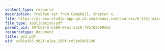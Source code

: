 ```yaml
---
content_type: resource
description: Problem set from Campbell, chapter 4.
file: https://ol-ocw-studio-app-qa.s3.amazonaws.com/courses/6-152j-micro-nano-processing-technology-fall-2005/ad01a3859b2fa2ba250fcd5ab5801596_ps2.pdf
file_type: application/pdf
parent_uid: 99fb61fe-b389-69a1-5a10-f0b7d3669d65
resourcetype: Document
title: ps2.pdf
uid: ad01a385-9b2f-a2ba-250f-cd5ab5801596
---
```

